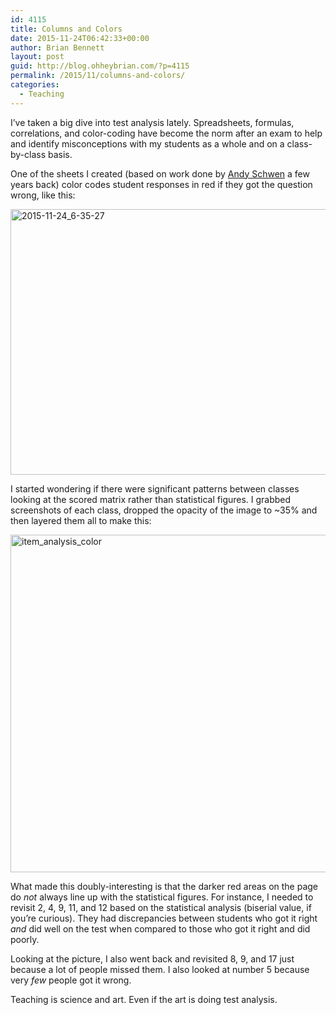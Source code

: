```yaml
---
id: 4115
title: Columns and Colors
date: 2015-11-24T06:42:33+00:00
author: Brian Bennett
layout: post
guid: http://blog.ohheybrian.com/?p=4115
permalink: /2015/11/columns-and-colors/
categories:
  - Teaching
---
```

I&#8217;ve taken a big dive into test analysis lately. Spreadsheets, formulas, correlations, and color-coding have become the norm after an exam to help and identify misconceptions with my students as a whole and on a class-by-class basis.

One of the sheets I created (based on work done by [Andy Schwen](http://www.twitter.com/mrschwen) a few years back) color codes student responses in red if they got the question wrong, like this:

<img src="http://blog.ohheybrian.com/wp-content/uploads/2015/11/2015-11-24_6-35-27.png" alt="2015-11-24_6-35-27" width="717" height="425" class="aligncenter size-full wp-image-4116" srcset="https://blog.ohheybrian.com/wp-content/uploads/2015/11/2015-11-24_6-35-27.png 717w, https://blog.ohheybrian.com/wp-content/uploads/2015/11/2015-11-24_6-35-27-300x178.png 300w" sizes="(max-width: 717px) 100vw, 717px" />

I started wondering if there were significant patterns between classes looking at the scored matrix rather than statistical figures. I grabbed screenshots of each class, dropped the opacity of the image to ~35% and then layered them all to make this:

<img src="http://blog.ohheybrian.com/wp-content/uploads/2015/11/item_analysis_color.png" alt="item_analysis_color" width="713" height="540" class="aligncenter size-full wp-image-4117" srcset="https://blog.ohheybrian.com/wp-content/uploads/2015/11/item_analysis_color.png 713w, https://blog.ohheybrian.com/wp-content/uploads/2015/11/item_analysis_color-300x227.png 300w" sizes="(max-width: 713px) 100vw, 713px" />

What made this doubly-interesting is that the darker red areas on the page do _not_ always line up with the statistical figures. For instance, I needed to revisit 2, 4, 9, 11, and 12 based on the statistical analysis (biserial value, if you&#8217;re curious). They had discrepancies between students who got it right _and_ did well on the test when compared to those who got it right and did poorly.

Looking at the picture, I also went back and revisited 8, 9, and 17 just because a lot of people missed them. I also looked at number 5 because very _few_ people got it wrong.

Teaching is science and art. Even if the art is doing test analysis.